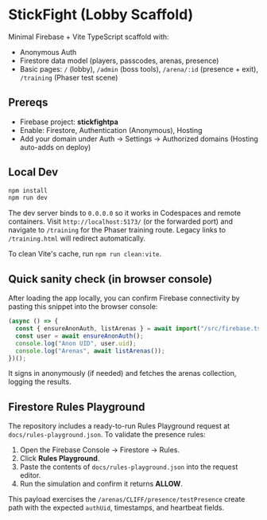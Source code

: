 # StickFight (Lobby Scaffold)

Minimal Firebase + Vite TypeScript scaffold with:
- Anonymous Auth
- Firestore data model (players, passcodes, arenas, presence)
- Basic pages: `/` (lobby), `/admin` (boss tools), `/arena/:id` (presence + exit), `/training` (Phaser test scene)

## Prereqs
- Firebase project: **stickfightpa**
- Enable: Firestore, Authentication (Anonymous), Hosting
- Add your domain under Auth → Settings → Authorized domains (Hosting auto-adds on deploy)

## Local Dev
```bash
npm install
npm run dev
```

The dev server binds to `0.0.0.0` so it works in Codespaces and remote containers. Visit `http://localhost:5173/` (or the forwarded port) and navigate to `/training` for the Phaser training route. Legacy links to `/training.html` will redirect automatically.

To clean Vite's cache, run `npm run clean:vite`.

## Quick sanity check (in browser console)

After loading the app locally, you can confirm Firebase connectivity by pasting this snippet into the browser console:

```js
(async () => {
  const { ensureAnonAuth, listArenas } = await import("/src/firebase.ts");
  const user = await ensureAnonAuth();
  console.log("Anon UID", user.uid);
  console.log("Arenas", await listArenas());
})();
```

It signs in anonymously (if needed) and fetches the arenas collection, logging the results.

## Firestore Rules Playground

The repository includes a ready-to-run Rules Playground request at `docs/rules-playground.json`. To validate the presence rules:

1. Open the Firebase Console → Firestore → Rules.
2. Click **Rules Playground**.
3. Paste the contents of `docs/rules-playground.json` into the request editor.
4. Run the simulation and confirm it returns **ALLOW**.

This payload exercises the `/arenas/CLIFF/presence/testPresence` create path with the expected `authUid`, timestamps, and heartbeat fields.
